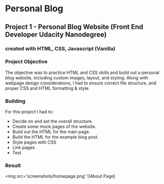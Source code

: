 # Personal Blog 

## Project 1 - Personal Blog Website (Front End Developer Udacity Nanodegree)
### created with HTML, CSS, Javascript (Vanilla)

### Project Objective
The objective was to practice HTML and CSS skills and build out a personal blog website, including custom images, layout, and styling. Along with webpage design considerations, I had to ensure correct file structure, and proper CSS and HTML formatting & style.

### Building
For this project I had to: 
* Decide on and set the overall structure. 
* Create some mock pages of the website. 
* Build out the HTML for the main page. 
* Build the HTML for the example blog post. 
* Style pages with CSS
* Link pages
* Test


### Result 
<img src='screenshots/homepage.png'
![About Page]

